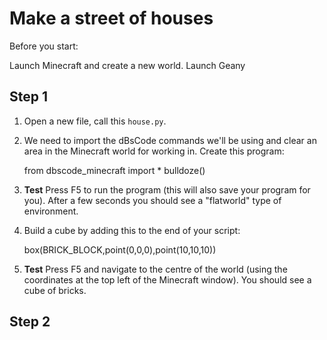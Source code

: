 # Make a street of houses

Before you start:

Launch Minecraft and create a new world.
Launch Geany

## Step 1

1. Open a new file, call this `house.py`.

2. We need to import the dBsCode commands we'll be using and clear an
area in the Minecraft world for working in. Create this program:

    from dbscode_minecraft import *
    bulldoze()

3. **Test** Press F5 to run the program (this will also save your
program for you). After a few seconds you should see a "flatworld" type
of environment.

4. Build a cube by adding this to the end of your script:

    box(BRICK_BLOCK,point(0,0,0),point(10,10,10))

5. **Test** Press F5 and navigate to the centre of the world (using the
coordinates at the top left of the Minecraft window). You should see a
cube of bricks.

## Step 2
